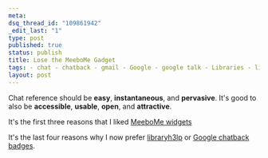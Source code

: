 ```yaml
--- 
meta: 
dsq_thread_id: "109861942" 
_edit_last: "1" 
type: post 
published: true 
status: publish 
title: Lose the MeeboMe Gadget 
tags: - chat - chatback - gmail - Google - google talk - Libraries - libraryh3lp - meebmo - meebo 
layout: post 
--- 
```


Chat reference should be **easy**, **instantaneous**, and **pervasive**. It's good to also be **accessible**, **usable**, **open**, and **attractive**.

It's the first three reasons that I liked [MeeboMe widgets](http://www.meebome.com/)

It's the last four reasons why I now prefer [libraryh3lp](http://code.google.com/p/libraryh3lp/) or [Google chatback badges](http://googletalk.blogspot.com/2008/02/google-talk-chatback.html).